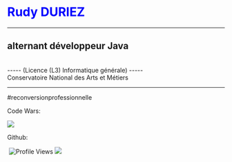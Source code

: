 

<h1 style="color:#0000ff;">Rudy DURIEZ</h1>
<hr>
<h2> alternant développeur Java</h2> 
  <br>
----- (Licence (L3) Informatique générale) ----- 
<br>
  Conservatoire National des Arts et Métiers
  <hr>
#reconversionprofessionnelle
</p>
<p>Code Wars:</p>

![](https://www.codewars.com/users/D-Rudy/badges/large?theme=light)

<p>Github:</p>

![]()        ![Profile Views](http://img.shields.io/badge/Profile%20Views-1185-blue) ![](https://visitor-badge.glitch.me/badge?page_id=D-Rudy.D-Rudy)
